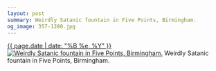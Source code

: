 ```yaml
---
layout: post
summary: Weirdly Satanic fountain in Five Points, Birmingham.
og_image: 357-1280.jpg
---
```


<p>
  <time><a href="/357">{{ page.date | date: "%B %e, %Y" }}</a></time>
  <a href="/357"><img src="{{ site.assets_url }}/357-640.jpg" srcset="{{ site.assets_url }}/357-1280.jpg 1280w, {{ site.assets_url }}/357-960.jpg 960w, {{ site.assets_url }}/357-640.jpg 640w, {{ site.assets_url }}/357-320.jpg 320w" sizes="(min-width: 700px) 50vw, calc(100vw - 2rem)" alt="Weirdly Satanic fountain in Five Points, Birmingham." /></a>
  <span>Weirdly Satanic fountain in Five Points, Birmingham.</span>
</p>
